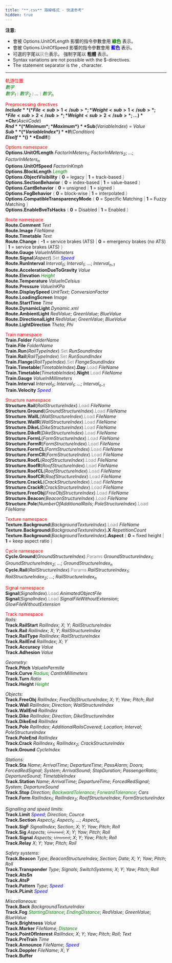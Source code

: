 ```yaml
---
title: "**.csv** 路線格式 - 快速参考"
hidden: true
---
```


**注意:** 

- 會被 Options.UnitOfLength 影響的指令參數會用 **<font color="green">綠色</font>** 表示。
- 會被 Options.UnitOfSpeed 影響的指令參數會用 **<font color="blue">藍色</font>**  表示。
- 可選的字尾以<font color="gray">灰色</font>表示。 強制字尾以 **粗體** 表示。
- Syntax variations are not possible with the $-directives.
- The statement separator is the , character.

---

<font color="red">軌道位置</font>  
*<font color="green">數字</font>*  
*<font color="green">數字<sub>1</sub></font>* : *<font color="green">數字<sub>2</sub></font>* : *...* : *<font color="green">數字<sub>n</sub></font>*

<font color="red">Preprocessing directives</font>  
**$Include**(*File<sub>1</sub>*; *Weight<sub>1</sub>*; *File<sub>2</sub>*; *Weight<sub>2</sub>*; ...)  
**$Chr**(*AsciiCode*)  
**$Rnd**(*Minimum*; *Maximum*)  
**$Sub**(*VariableIndex*) = *Value*  
**$Sub**(*VariableIndex*)  
**$If**(*Condition*)  
**$ElseIf**()  
**$EndIf**()

<font color="red">Options namespace</font>  
**Options.UnitOfLength** *FactorInMeters<sub>1</sub>*; *FactorInMeters<sub>2</sub>*; *...*; *FactorInMeters<sub>n</sub>*  
**Options.UnitOfSpeed** *FactorInKmph*  
**Options.BlockLength** *<font color="green">Length</font>*  
**Options.ObjectVisibility** <font color="gray">{</font> **0** = legacy <font color="gray">|</font> **1** = track-based <font color="gray">}</font>  
**Options.SectionBehavior** <font color="gray">{</font> **0** = index-based <font color="gray">|</font> **1** = value-based <font color="gray">}</font>  
**Options.CantBehavior** <font color="gray">{</font> **0** = unsigned <font color="gray">|</font> **1** = signed <font color="gray">}</font>  
**Options.FogBehavior** <font color="gray">{</font> **0** = block-wise <font color="gray">|</font> **1** = interpolated <font color="gray">}</font>  
**Options.CompatibleTransparencyMode** <font color="gray">{</font> **0** = Specific Matching <font color="gray">|</font> **1** = Fuzzy Matching <font color="gray">}</font>  
**Options.EnableBveTsHacks** <font color="gray">{</font> **0** = Disabled <font color="gray">|</font> **1** = Enabled <font color="gray">}</font>

<font color="red">Route namespace</font>  
**Route.Comment** *Text*  
**Route.Image** *FileName*  
**Route.Timetable** *Text*  
**Route.Change** <font color="gray">{</font> **-1** = service brakes (ATS) <font color="gray">|</font> **0** = emergency brakes (no ATS) <font color="gray">|</font> **1** = service brakes (ATS) <font color="gray">}</font>  
**Route.Gauge** *ValueInMillimeters*  
**Route.Signal**(*Aspect*)<font color="gray">.Set</font> <font color="blue">*Speed*</font>  
**Route.RunInterval** *Interval<sub>0</sub>*; *Interval<sub>1</sub>*; ...; *Interval<sub>n-1</sub>*  
**Route.AccelerationDueToGravity** *Value*  
**Route.Elevation** *<font color="green">Height</font>*  
**Route.Temperature** *ValueInCelsius*  
**Route.Pressure** *ValueInKPa*  
**Route.DisplaySpeed** *UnitText*; *ConversionFactor*  
**Route.LoadingScreen** *Image*  
**Route.StartTime** *Time*  
**Route.DynamicLight** *Dynamic.xml*  
**Route.AmbientLight** *RedValue*; *GreenValue*; *BlueValue*  
**Route.DirectionalLight** *RedValue*; *GreenValue*; *BlueValue*  
**Route.LightDirection** *Theta*; *Phi*

<font color="red">Train namespace</font>  
**Train.Folder** *FolderName*  
**Train.File** *FolderName*  
**Train.Run**(*RailTypeIndex*)<font color="gray">.Set</font> *RunSoundIndex*  
**Train.Rail**(*RailTypeIndex*)<font color="gray">.Set</font> *RunSoundIndex*  
**Train.Flange**(*RailTypeIndex*)<font color="gray">.Set</font> *FlangeSoundIndex*  
**Train.Timetable**(*TimetableIndex*)**.Day**<font color="gray">.Load</font> *FileName*  
**Train.Timetable**(*TimetableIndex*)**.Night**<font color="gray">.Load</font> *FileName*  
**Train.Gauge** *ValueInMillimeters*  
**Train.Interval** *Interval<sub>0</sub>*; *Interval<sub>1</sub>*; ...; *Interval<sub>n-1</sub>*  
**Train.Velocity** *<font color="blue">Speed</font>*

<font color="red">Structure namespace</font>  
**Structure.Rail**(*RailStructureIndex*)<font color="gray">.Load</font> *FileName*  
**Structure.Ground**(*GroundStructureIndex*)<font color="gray">.Load</font> *FileName*  
**Structure.WallL**(*WallStructureIndex*)<font color="gray">.Load</font> *FileName*  
**Structure.WallR**(*WallStructureIndex*)<font color="gray">.Load</font> *FileName*  
**Structure.DikeL**(*DikeStructureIndex*)<font color="gray">.Load</font> *FileName*  
**Structure.DikeR**(*DikeStructureIndex*)<font color="gray">.Load</font> *FileName*  
**Structure.FormL**(*FormStructureIndex*)<font color="gray">.Load</font> *FileName*  
**Structure.FormR**(*FormStructureIndex*)<font color="gray">.Load</font> *FileName*  
**Structure.FormCL**(*FormStructureIndex*)<font color="gray">.Load</font> *FileName*  
**Structure.FormCR**(*FormStructureIndex*)<font color="gray">.Load</font> *FileName*  
**Structure.RoofL**(*RoofStructureIndex*)<font color="gray">.Load</font> *FileName*  
**Structure.RoofR**(*RoofStructureIndex*)<font color="gray">.Load</font> *FileName*  
**Structure.RoofCL**(*RoofStructureIndex*)<font color="gray">.Load</font> *FileName*  
**Structure.RoofCR**(*RoofStructureIndex*)<font color="gray">.Load</font> *FileName*  
**Structure.CrackL**(*CrackStructureIndex*)<font color="gray">.Load</font> *FileName*  
**Structure.CrackR**(*CrackStructureIndex*)<font color="gray">.Load</font> *FileName*  
**Structure.FreeObj**(*FreeObjStructureIndex*)<font color="gray">.Load</font> *FileName*  
**Structure.Beacon**(*BeaconStructureIndex*)<font color="gray">.Load</font> *FileName*  
**Structure.Pole**(*NumberOfAdditionalRails*; *PoleStructureIndex*)<font color="gray">.Load</font> *FileName*

<font color="red">Texture namespace</font>  
**Texture.Background**(*BackgroundTextureIndex*)<font color="gray">.Load</font> *FileName*  
**Texture.Background**(*BackgroundTextureIndex*)**.X** *RepetitionCount*  
**Texture.Background**(*BackgroundTextureIndex*)**.Aspect** <font color="gray">{</font> **0** = fixed height <font color="gray">|</font> **1** = keep aspect ratio <font color="gray">}</font>

<font color="red">Cycle namespace</font>  
**Cycle.Ground**(*GroundStructureIndex*)<font color="gray">.Params</font> *GroundStructureIndex<sub>1</sub>*; *GroundStructureIndex<sub>2</sub>*; *...*; *GroundStructureIndex<sub>n</sub>*  
**Cycle.Rail**(*RailStructureIndex*)<font color="gray">.Params</font> *RailStructureIndex<sub>1</sub>*; *RailStructureIndex<sub>2</sub>*; *...*; *RailStructureIndex<sub>n</sub>*

<font color="red">Signal namespace</font>  
**Signal**(*SignalIndex*)<font color="gray">.Load</font> *AnimatedObjectFile*  
**Signal**(*SignalIndex*)<font color="gray">.Load</font> *SignalFileWithoutExtension*; *GlowFileWithoutExtension*

<font color="red">Track namespace</font>  
*Rails:*  
**Track.RailStart** *RailIndex*; *X*; *Y*; *RailStructureIndex*  
**Track.Rail** *RailIndex*; *X*; *Y*; *RailStructureIndex*  
**Track.RailType** *RailIndex*; *RailStructureIndex*  
**Track.RailEnd** *RailIndex*; *X*; *Y*  
**Track.Accuracy** *Value*  
**Track.Adhesion** *Value*

*Geometry:*  
**Track.Pitch** *ValueInPermille*  
**Track.Curve** *<font color="green">Radius</font>*; *CantInMillimeters*  
**Track.Turn** *Ratio*  
**Track.Height** *<font color="green">Height</font>*

*Objects:*  
**Track.FreeObj** *RailIndex*; *FreeObjStructureIndex*; *X*; *Y*; *Yaw*; *Pitch*; *Roll*  
**Track.Wall** *RailIndex*; *Direction*; *WallStructureIndex*  
**Track.WallEnd** *RailIndex*  
**Track.Dike** *RailIndex*; *Direction*; *DikeStructureIndex*  
**Track.DikeEnd** *RailIndex*  
**Track.Pole** *RailIndex*; *AdditionalRailsCovered*; *Location*; *Interval*; *PoleStructureIndex*  
**Track.PoleEnd** *RailIndex*  
**Track.Crack** *RailIndex<sub>1</sub>*; *RailIndex<sub>2</sub>*; *CrackStructureIndex*  
**Track.Ground** *CycleIndex*

*Stations:*  
**Track.Sta** *Name*; *ArrivalTime*; *DepartureTime*; *PassAlarm*; *Doors*; *ForcedRedSignal*; *System*; *ArrivalSound*; *StopDuration*; *PassengerRatio*; *DepartureSound*; *TimetableIndex*  
**Track.Station** *Name*; *ArrivalTime*; *DepartureTime*; *ForcedRedSignal*; *System*; *DepartureSound*  
**Track.Stop** *Direction*; *<font color="green">BackwardTolerance</font>*; *<font color="green">ForwardTolerance</font>*; *Cars*  
**Track.Form** *RailIndex<sub>1</sub>*; *RailIndex<sub>2</sub>*; *RoofStructureIndex*; *FormStructureIndex*

*Signalling and speed limits:*  
**Track.Limit** *<font color="blue">Speed</font>*; *Direction*; *Cource*  
**Track.Section** *Aspect<sub>0</sub>*; *Aspect<sub>1</sub>*; *...*; *Aspect<sub>n</sub>*  
**Track.SigF** *SignalIndex*; *Section*; *X*; *Y*; *Yaw*; *Pitch*; *Roll*  
**Track.Sig** *Aspects*; ~~*<font color="gray">Unused</font>*~~; *X*; *Y*; *Yaw*; *Pitch*; *Roll*  
**Track.Signal** *Aspects*; ~~*<font color="gray">Unused</font>*~~; *X*; *Y*; *Yaw*; *Pitch*; *Roll*  
**Track.Relay** *X*; *Y*; *Yaw*; *Pitch*; *Roll* 

*Safety systems:*  
**Track.Beacon** *Type*; *BeaconStructureIndex*; *Section*; *Data*; *X*; *Y*; *Yaw*; *Pitch*; *Roll*  
**Track.Transponder** *Type*; *Signals*; *SwitchSystems*; *X*; *Y*; *Yaw*; *Pitch*; *Roll*  
**Track.AtsSn**  
**Track.AtsP**  
**Track.Pattern** *Type*; *<font color="blue">Speed</font>*  
**Track.PLimit** *<font color="blue">Speed</font>*

*Miscellaneous:*  
**Track.Back** *BackgroundTextureIndex*  
**Track.Fog** *<font color="green">StartingDistance</font>*; *<font color="green">EndingDistance</font>*; *RedValue*; *GreenValue*; *BlueValue*  
**Track.Brightness** *Value*  
**Track.Marker** *FileName*; *<font color="green">Distance</font>*  
**Track.PointOfInterest** *RailIndex*; *X*; *Y*; *Yaw*; *Pitch*; *Roll*; *Text*  
**Track.PreTrain** *Time*  
**Track.Announce** *FileName*; *<font color="blue">Speed</font>*  
**Track.Doppler** *FileName*; *X*; *Y*  
**Track.Buffer**